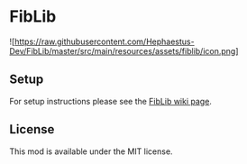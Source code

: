 # FibLib
![https://raw.githubusercontent.com/Hephaestus-Dev/FibLib/master/src/main/resources/assets/fiblib/icon.png]
## Setup

For setup instructions please see the [FibLib wiki page]().

## License

This mod is available under the MIT license.